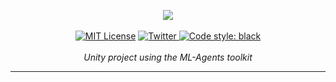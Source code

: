 <p align="center">
    <a href="https://youtu.be/oxIljzj9JgQ" target="_blank" rel="noopener noreferrer"><img src="https://raw.githubusercontent.com/Bot-Academy/BallJump/master/thumbnail.jpg"></a>
    <br />
    <br />
    <a href="http://choosealicense.com/licenses/mit/"><img src="https://img.shields.io/badge/license-MIT-red.svg?style=flat" alt="MIT License"></a>
    <a href="https://twitter.com/bot_academy/"><img src="https://img.shields.io/twitter/url/https/twitter.com/cloudposse.svg?style=social&label=Follow%20%40bot_academy" alt="Twitter">
    <a href="https://github.com/psf/black"><img src="https://img.shields.io/badge/code%20style-black-000000.svg" alt="Code style: black"></a>
    <br />
    <br />
    <i>Unity project using the ML-Agents toolkit</i>
</p>
<hr />

